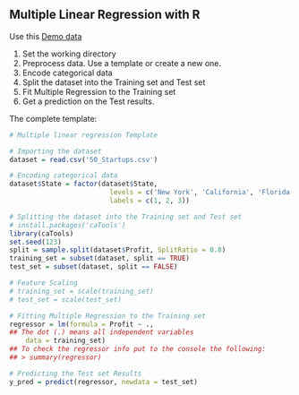## Multiple Linear Regression with R
Use this [Demo data](https://github.com/vgorbic1/data-science/blob/master/Machine%20Learning/50_Startups.csv)
1. Set the working directory
2. Preprocess data. Use a template or create a new one.
3. Encode categorical data
4. Split the dataset into the Training set and Test set
5. Fit Multiple Regression to the Training set
6. Get a prediction on the Test results.

The complete template:
```r
# Multiple linear regression Template

# Importing the dataset
dataset = read.csv('50_Startups.csv')

# Encoding categorical data
dataset$State = factor(dataset$State,
                         levels = c('New York', 'California', 'Florida'),
                         labels = c(1, 2, 3))

# Splitting the dataset into the Training set and Test set
# install.packages('caTools')
library(caTools)
set.seed(123)
split = sample.split(dataset$Profit, SplitRatio = 0.8)
training_set = subset(dataset, split == TRUE)
test_set = subset(dataset, split == FALSE)

# Feature Scaling
# training_set = scale(training_set)
# test_set = scale(test_set)

# Fitting Multiple Regression to the Training set
regressor = lm(formula = Profit ~ .,
## The dot (.) means all independent variables
    data = training_set)
## To check the regressor info put to the console the following:
## > summary(regressor)

# Predicting the Test set Results
y_pred = predict(regressor, newdata = test_set)
```

